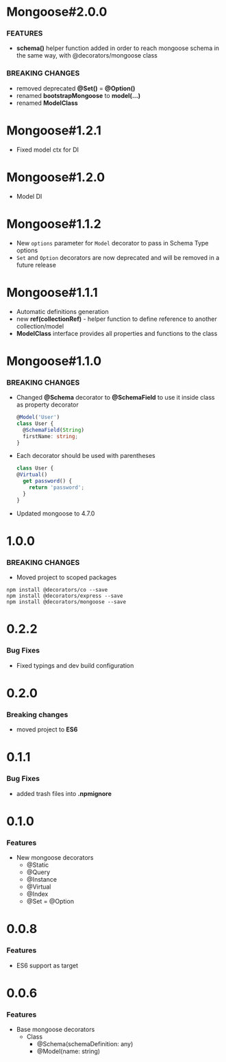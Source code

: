 # Mongoose#2.0.0
### FEATURES
* **schema()** helper function added in order to reach mongoose schema in the same way, with @decorators/mongoose class

### BREAKING CHANGES
* removed deprecated **@Set()** = **@Option()**
* renamed **bootstrapMongoose** to **model(...)**
* renamed **ModelClass**

# Mongoose#1.2.1
* Fixed model ctx for DI

# Mongoose#1.2.0
* Model DI

# Mongoose#1.1.2
* New `options` parameter for `Model` decorator to pass in Schema Type options
* `Set` and `Option` decorators are now deprecated and will be removed in a future release 

# Mongoose#1.1.1
* Automatic definitions generation
* new **ref(collectionRef)** - helper function to define reference to another collection/model
* **ModelClass** interface provides all properties and functions to the class

# Mongoose#1.1.0
### BREAKING CHANGES
* Changed **@Schema** decorator to **@SchemaField** to use it inside class as property decorator
  ```typescript
  @Model('User')
  class User {
    @SchemaField(String)
    firstName: string;
  }
  ```
* Each decorator should be used with parentheses
  ```typescript
  class User {
  @Virtual()
    get password() {
      return 'password';
    }
  }
  ```
* Updated mongoose to 4.7.0


# 1.0.0
### BREAKING CHANGES
* Moved project to scoped packages
```
npm install @decorators/co --save
npm install @decorators/express --save
npm install @decorators/mongoose --save
```

# 0.2.2
### Bug Fixes
* Fixed typings and dev build configuration

# 0.2.0
### Breaking changes
* moved project to **ES6**

# 0.1.1
### Bug Fixes
* added trash files into **.npmignore**

# 0.1.0 
### Features
* New mongoose decorators
  * @Static
  * @Query
  * @Instance
  * @Virtual
  * @Index
  * @Set = @Option

# 0.0.8
### Features
* ES6 support as target

# 0.0.6
### Features
* Base mongoose decorators
  * Class
    * @Schema(schemaDefinition: any)
    * @Model(name: string)
